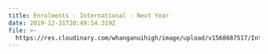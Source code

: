 ```yaml
---
title: Enrolments - International - Next Year
date: 2019-12-31T20:49:14.319Z
file: >-
  https://res.cloudinary.com/whanganuihigh/image/upload/v1568687517/International/2020_WHS_International_Enrolment_Form.pdf
---
```


